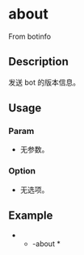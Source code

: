 # about
From botinfo
## Description
发送 bot 的版本信息。
## Usage
### Param
- 无参数。
### Option
- 无选项。
## Example
- * -about *